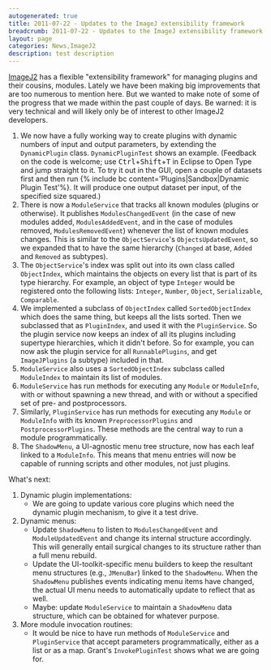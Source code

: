 ```yaml
---
autogenerated: true
title: 2011-07-22 - Updates to the ImageJ extensibility framework
breadcrumb: 2011-07-22 - Updates to the ImageJ extensibility framework
layout: page
categories: News,ImageJ2
description: test description
---
```


[ImageJ2](ImageJ2 ) has a flexible "extensibility framework" for managing plugins and their cousins, modules. Lately we have been making big improvements that are too numerous to mention here. But we wanted to make note of some of the progress that we made within the past couple of days. Be warned: it is very technical and will likely only be of interest to other ImageJ2 developers.

1.  We now have a fully working way to create plugins with dynamic numbers of input and output parameters, by extending the `DynamicPlugin` class. `DynamicPluginTest` shows an example. (Feedback on the code is welcome; use <kbd>Ctrl</kbd>+<kbd>Shift</kbd>+<kbd>T</kbd> in Eclipse to Open Type and jump straight to it. To try it out in the GUI, open a couple of datasets first and then run {% include bc content='Plugins|Sandbox|Dynamic Plugin Test'%}. It will produce one output dataset per input, of the specified size squared.)
2.  There is now a `ModuleService` that tracks all known modules (plugins or otherwise). It publishes `ModulesChangedEvent` (in the case of new modules added, `ModulesAddedEvent`, and in the case of modules removed, `ModulesRemovedEvent`) whenever the list of known modules changes. This is similar to the `ObjectService`'s `ObjectsUpdatedEvent`, so we expanded that to have the same hierarchy (`Changed` at base, `Added` and `Removed` as subtypes).
3.  The `ObjectService`'s index was split out into its own class called `ObjectIndex`, which maintains the objects on every list that is part of its type hierarchy. For example, an object of type `Integer` would be registered onto the following lists: `Integer`, `Number`, `Object`, `Serializable`, `Comparable`.
4.  We implemented a subclass of `ObjectIndex` called `SortedObjectIndex` which does the same thing, but keeps all the lists sorted. Then we subclassed that as `PluginIndex`, and used it with the `PluginService`. So the plugin service now keeps an index of all its plugins including supertype hierarchies, which it didn't before. So for example, you can now ask the plugin service for all `RunnablePlugins`, and get `ImageJPlugins` (a subtype) included in that.
5.  `ModuleService` also uses a `SortedObjectIndex` subclass called `ModuleIndex` to maintain its list of modules.
6.  `ModuleService` has run methods for executing any `Module` or `ModuleInfo`, with or without spawning a new thread, and with or without a specified set of pre- and postprocessors.
7.  Similarly, `PluginService` has run methods for executing any `Module` or `ModuleInfo` with its known `PreprocessorPlugins` and `PostprocessorPlugins`. These methods are the central way to run a module programmatically.
8.  The `ShadowMenu`, a UI-agnostic menu tree structure, now has each leaf linked to a `ModuleInfo`. This means that menu entries will now be capable of running scripts and other modules, not just plugins.

What's next:

1.  Dynamic plugin implementations:
      - We are going to update various core plugins which need the dynamic plugin mechanism, to give it a test drive.
2.  Dynamic menus:
      - Update `ShadowMenu` to listen to `ModulesChangedEvent` and `ModuleUpdatedEvent` and change its internal structure accordingly. This will generally entail surgical changes to its structure rather than a full menu rebuild.
      - Update the UI-toolkit-specific menu builders to keep the resultant menu structures (e.g., `JMenuBar`) linked to the `ShadowMenu`. When the `ShadowMenu` publishes events indicating menu items have changed, the actual UI menu needs to automatically update to reflect that as well.
      - Maybe: update `ModuleService` to maintain a `ShadowMenu` data structure, which can be obtained for whatever purpose.
3.  More module invocation routines:
      - It would be nice to have run methods of `ModuleService` and `PluginService` that accept parameters programmatically, either as a list or as a map. Grant's `InvokePluginTest` shows what we are going for.

 
